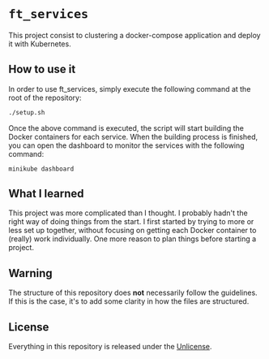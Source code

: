 # ```ft_services```
This project consist to clustering a docker-compose application and deploy it with Kubernetes.

## How to use it
In order to use ft_services, simply execute the following command at the root of the repository:
```bash
./setup.sh
```
Once the above command is executed, the script will start building the Docker containers for each service. When the building process is finished, you can open the dashboard to monitor the services with the following command:
```
minikube dashboard
```

## What I learned
This project was more complicated than I thought. I probably hadn't the right way of doing things from the start. I first started by trying to more or less set up together, without focusing on getting each Docker container to (really) work individually. One more reason to plan things before starting a project.

## Warning
The structure of this repository does **not** necessarily follow the guidelines.
If this is the case, it's to add some clarity in how the files are structured.

## License
Everything in this repository is released under the [Unlicense](https://github.com/maxdesalle/42/blob/main/LICENSE).

